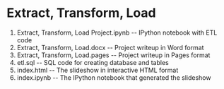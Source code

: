 # Extract, Transform, Load

1. Extract, Transform, Load Project.ipynb -- IPython notebook with ETL code
2. Extract, Transform, Load.docx -- Project writeup in Word format
3. Extract, Transform, Load.pages -- Project writeup in Pages format
4. etl.sql -- SQL code for creating database and tables
5. index.html -- The slideshow in interactive HTML format
6. index.ipynb -- The IPython notebook that generated the slideshow
